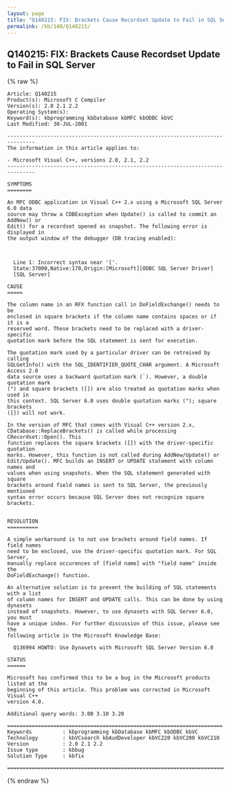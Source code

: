 ```yaml
---
layout: page
title: "Q140215: FIX: Brackets Cause Recordset Update to Fail in SQL Server"
permalink: /kb/140/Q140215/
---
```


## Q140215: FIX: Brackets Cause Recordset Update to Fail in SQL Server

{% raw %}

	Article: Q140215
	Product(s): Microsoft C Compiler
	Version(s): 2.0 2.1 2.2
	Operating System(s): 
	Keyword(s): kbprogramming kbDatabase kbMFC kbODBC kbVC
	Last Modified: 30-JUL-2001
	
	-------------------------------------------------------------------------------
	The information in this article applies to:
	
	- Microsoft Visual C++, versions 2.0, 2.1, 2.2 
	-------------------------------------------------------------------------------
	
	SYMPTOMS
	========
	
	An MFC ODBC application in Visual C++ 2.x using a Microsoft SQL Server 6.0 data
	source may throw a CDBException when Update() is called to commit an AddNew() or
	Edit() for a recordset opened as snapshot. The following error is displayed in
	the output window of the debugger (DB tracing enabled):
	
	  
	
	  Line 1: Incorrect syntax near '['.
	  State:37000,Native:170,Origin:[Microsoft][ODBC SQL Server Driver]
	  [SQL Server]
	
	CAUSE
	=====
	
	The column name in an RFX function call in DoFieldExchange() needs to be
	enclosed in square brackets if the column name contains spaces or if it is a
	reserved word. These brackets need to be replaced with a driver-specific
	quotation mark before the SQL statement is sent for execution.
	
	The quotation mark used by a particular driver can be retreived by calling
	SQLGetInfo() with the SQL_IDENTIFIER_QUOTE_CHAR argument. A Microsoft Access 2.0
	data source uses a backward quotation mark (`). However, a double quotation mark
	(") and square brackets ([]) are also treated as quotation marks when used in
	this context. SQL Server 6.0 uses double quotation marks ("); square brackets
	([]) will not work.
	
	In the version of MFC that comes with Visual C++ version 2.x,
	CDatabase::ReplaceBrackets() is called while processing CRecordset::Open(). This
	function replaces the square brackets ([]) with the driver-specific quotation
	marks. However, this function is not called during AddNew/Update() or
	Edit/Update(). MFC builds an INSERT or UPDATE statement with column names and
	values when using snapshots. When the SQL statement generated with square
	brackets around field names is sent to SQL Server, the previously mentioned
	syntax error occurs because SQL Server does not recognize square brackets.
	
	
	RESOLUTION
	==========
	
	A simple workaround is to not use brackets around field names. If field names
	need to be enclosed, use the driver-specific quotation mark. For SQL Server,
	manually replace occurences of [field name] with "field name" inside the
	DoFieldExchange() function.
	
	An alternative solution is to prevent the building of SQL statements with a list
	of column names for INSERT and UPDATE calls. This can be done by using dynasets
	instead of snapshots. However, to use dynasets with SQL Server 6.0, you must
	have a unique index. For further discussion of this issue, please see the
	following article in the Microsoft Knowledge Base:
	
	  Q136994 HOWTO: Use Dynasets with Microsoft SQL Server Version 6.0
	
	STATUS
	======
	
	Microsoft has confirmed this to be a bug in the Microsoft products listed at the
	beginning of this article. This problem was corrected in Microsoft Visual C++
	version 4.0.
	
	Additional query words: 3.00 3.10 3.20
	
	======================================================================
	Keywords          : kbprogramming kbDatabase kbMFC kbODBC kbVC 
	Technology        : kbVCsearch kbAudDeveloper kbVC220 kbVC200 kbVC210
	Version           : 2.0 2.1 2.2
	Issue type        : kbbug
	Solution Type     : kbfix
	
	=============================================================================
	

{% endraw %}
